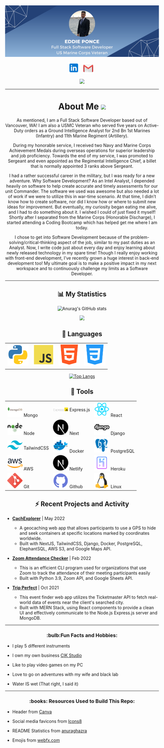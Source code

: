![header img here](./images/header.png)

<p align="center">
<a href="in.com/in/eddie-ponce/" target="_blank" rel="noopener noreferrer"><img height="38" src="./images/linkedin.png"></a>&nbsp;&nbsp;
<a href="mailto:ediberto01@gmail.com" target="_blank" rel="noopener noreferrer"><img height="35" src="./images/gmail.png"></a>&nbsp;&nbsp;
</p>

<p align="center">
<img src="https://visitor-badge.glitch.me/badge?page_id=ponceedi000.Eddie-Ponce" width="110px">
</p>


---------------------

<h1 align="center">About Me <img src="https://raw.githubusercontent.com/MartinHeinz/MartinHeinz/master/wave.gif" width=30></h1>
<p align="center">
As mentioned, I am a Full Stack Software Developer based out of Vancouver, WA! I am also a USMC Veteran who served five years on Active-Duty orders as a Ground Intelligence Analyst for 2nd Bn 1st Marines (Infantry) and 11th Marine Regiment (Artillery). 
</p>
<p align="center">
During my honorable service, I received two Navy and Marine Corps Achievement Medals during overseas operations for superior leadership and job proficiency. Towards the end of my service, I was promoted to Sergeant and even appointed as the Regimental Intelligence Chief, a billet that is normally appointed 3 ranks above Sergeant.
</p>
<p align="center">
I had a rather successful career in the military, but I was ready for a new adventure. Why Software Development? As an Intel Analyst, I depended heavily on software to help create accurate and timely assessments for our unit Commander. The software we used was awesome but also needed a lot of work if we were to utilize this in war-time scenario. At that time, I didn’t know how to create software, nor did I know how or where to submit new ideas for improvement. But eventually, my curiosity began eating me alive, and I had to do something about it. I wished I could of just fixed it myself! Shortly after I separated from the Marine Corps (Honorable Discharge), I started attending a Coding Bootcamp which has helped get me where I am today.
</p>
<p align="center">
I chose to get into Software Development because of the problem-solving/critical-thinking aspect of the job, similar to my past duties as an Analyst. Now, I write code just about every day and enjoy learning about newly released technology in my spare time! Though I really enjoy working with front-end development, I’ve recently grown a huge interest in back-end development too! My ultimate goal is to make a positive impact in my next workspace and to continuously challenge my limits as a Software Developer.


---------------------
<div align="center">  
  
 ## :bar_chart: My Statistics 
  
![Anurag's GitHub stats](https://github-readme-stats.vercel.app/api?username=ponceedi000&count_private=true&show_icons=true&theme=radical&card_width=750)
  
<img width=750 src="https://wakatime.com/share/@ponceedi000/86e84443-248b-48fb-9c9a-5099a14d69ca.svg"/>



## 🐍 Languages 

|  |  |  |  |
| ----------- | ----------- | ----------- | ----------- |
<img src="images/python.png" width=70/> | <img src="images/js.png" width=70/> | <img src="images/html.png" width=70/> | <img src="images/css.png" width=70/> |
|  |  |  |  |


[![Top Langs](https://github-readme-stats.vercel.app/api/top-langs/?username=ponceedi000&layout=compact&theme=midnight-purple&card_width=750&langs_count=10)](https://github.com/ponceedi000/github-readme-stats)

## :wrench: Tools 

| | | |
| ----------- | ----------- | ----------- |
| <img src="images/mongo.png" width=50/> Mongo | <img src="images/ExpressJS-logo.png" width=50/> Express.js | <img src="images/react.png" width=50/> React |
| <img src="images/node.png" width=50/> Node | <img src="images/next.png" width=50/> Next | <img src="images/django.png" width=50/> Django
| <img src="images/tailwind-css.png" width=50/> TailwindCSS | <img src="images/docker.png" width=50/> Docker | <img src="images/postgresql.png" width=50/> PostgreSQL
| <img src="images/aws.png" width=50/> AWS | <img src="images/next.png" width=50/> Netlify | <img src="images/heroku.png" width=50/> Heroku
| <img src="images/git.png" width=50/> Git | <img src="images/github.png" width=50/> Github | <img src="images/linux.png" width=50/> Linux



## :zap: Recent Projects and Activity
  
<div align="left">

- **[CachExplorer](https://github.com/dudes-of-color)** | May 2022 
  * A geocaching web app that allows participants to use a GPS to hide and seek containers at specific locations marked by coordinates worldwide.
  * Built with NextJS, TailwindCSS, Django, Docker, PostgreSQL, ElephantSQL, AWS S3, and Google Maps API.

- **[Zoom Attendance Checker](https://github.com/Zoomify-Inc/zoomify)** | Feb 2022 
  * This is an efficient CLI program used for organizations that use Zoom to track the attendance of their meeting participants easily
  * Built with Python 3.9, Zoom API, and Google Sheets API.


- **[Trip Perfect](https://github.com/301d78-final-project)** | Oct 2021 
  *  This event finder web app utilizes the Ticketmaster API to fetch real-world data of events near the client's searched city.
  *  Built with MERN Stack, using React components to provide a clean UI and effectively communicate to the Node.js Express.js server and MongoDB. 
  
</div>
  

---------------------
<h3>:bulb:Fun Facts and Hobbies:</h3>

  <div align="left">
  
- I play 5 different instruments
- I own my own business <a href="https://www.cik-studio.com/">CIK Studio</a>
- Like to play video games on my PC
- Love to go on adventures with my wife and black lab
- Water IS wet (That right, I said it)
  
  </div>
  
 ---------------------

<footer>
<h3>:books: Resources Used to Build This Repo:</h3>

  <div align="left">
  
- Header from <a href="https://www.canva.com/">Canva</a>
- Social media favicons from <a href="https://icons8.com">Icons8</a>
- README Statistics from <a href="https://github.com/anuraghazra/github-readme-stats#common-options">anuraghazra</a>
- Emojis from <a href="https://www.webfx.com/tools/emoji-cheat-sheet/">webfx.com</a>
  
  </div>
</footer>
</div>
